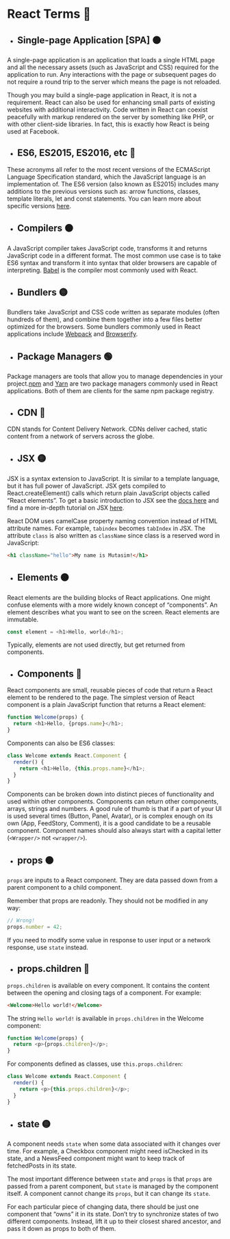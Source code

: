 # React Terms 📒

- ## Single-page Application [SPA] 🟠
A single-page application is an application that loads a single HTML page and all the necessary assets (such as JavaScript and CSS) required for the application to run. Any interactions with the page or subsequent pages do not require a round trip to the server which means the page is not reloaded.

Though you may build a single-page application in React, it is not a requirement. React can also be used for enhancing small parts of existing websites with additional interactivity. Code written in React can coexist peacefully with markup rendered on the server by something like PHP, or with other client-side libraries. In fact, this is exactly how React is being used at Facebook.

- ## ES6, ES2015, ES2016, etc 🔴

These acronyms all refer to the most recent versions of the ECMAScript Language Specification standard, which the JavaScript language is an implementation of. The ES6 version (also known as ES2015) includes many additions to the previous versions such as: arrow functions, classes, template literals, let and const statements. You can learn more about specific versions <a href="https://en.wikipedia.org/wiki/ECMAScript#Versions">here</a>.

- ## Compilers 🟤
A JavaScript compiler takes JavaScript code, transforms it and returns JavaScript code in a different format. The most common use case is to take ES6 syntax and transform it into syntax that older browsers are capable of interpreting. <a href="https://babeljs.io/">Babel</a> is the compiler most commonly used with React.

- ## Bundlers 🟡
Bundlers take JavaScript and CSS code written as separate modules (often hundreds of them), and combine them together into a few files better optimized for the browsers. Some bundlers commonly used in React applications include <a href="https://webpack.js.org/">Webpack</a> and <a href="https://browserify.org/">Browserify</a>.

- ## Package Managers 🟢
Package managers are tools that allow you to manage dependencies in your project.<a href="https://www.npmjs.com/">npm</a> and <a href="https://yarnpkg.com/">Yarn</a> are two package managers commonly used in React applications. Both of them are clients for the same npm package registry.

- ## CDN 🔵
CDN stands for Content Delivery Network. CDNs deliver cached, static content from a network of servers across the globe.

- ## JSX 🟡
JSX is a syntax extension to JavaScript. It is similar to a template language, but it has full power of JavaScript. JSX gets compiled to React.createElement() calls which return plain JavaScript objects called “React elements”. To get a basic introduction to JSX see the <a href="https://reactjs.org/docs/introducing-jsx.html">docs here</a> and find a more in-depth tutorial on JSX <a href="https://reactjs.org/docs/jsx-in-depth.html">here</a>.

React DOM uses camelCase property naming convention instead of HTML attribute names. For example, <code>tabindex</code> becomes <code>tabIndex</code> in JSX. The attribute <code>class</code>  is also written as <code>className</code> since class is a reserved word in JavaScript:
```html
<h1 className="hello">My name is Mutasim!</h1>
```

- ## Elements 🟠
React elements are the building blocks of React applications. One might confuse elements with a more widely known concept of “components”. An element describes what you want to see on the screen. React elements are immutable.
```javascript
const element = <h1>Hello, world</h1>;
```
Typically, elements are not used directly, but get returned from components.

- ## Components 🔴
React components are small, reusable pieces of code that return a React element to be rendered to the page. The simplest version of React component is a plain JavaScript function that returns a React element:
```javascript
function Welcome(props) {
  return <h1>Hello, {props.name}</h1>;
}
```
Components can also be ES6 classes:
```javascript
class Welcome extends React.Component {
  render() {
    return <h1>Hello, {this.props.name}</h1>;
  }
}
```
Components can be broken down into distinct pieces of functionality and used within other components. Components can return other components, arrays, strings and numbers. A good rule of thumb is that if a part of your UI is used several times (Button, Panel, Avatar), or is complex enough on its own (App, FeedStory, Comment), it is a good candidate to be a reusable component. Component names should also always start with a capital letter (```<Wrapper/>```  not ```<wrapper/>```).

- ## props 🟤
<code>props</code> are inputs to a React component. They are data passed down from a parent component to a child component.

Remember that props are readonly. They should not be modified in any way:

```javascript
// Wrong!
props.number = 42;
```
If you need to modify some value in response to user input or a network response, use <code>state</code> instead.

- ## props.children 🔵
<code>props.children</code> is available on every component. It contains the content between the opening and closing tags of a component. For example:

```html
<Welcome>Hello world!</Welcome>
````

The string <code>Hello world!</code> is available in <code>props.children</code> in the Welcome component: 

```javascript
function Welcome(props) {
  return <p>{props.children}</p>;
}
```

For components defined as classes, use <code>this.props.children</code>:

```javascript
class Welcome extends React.Component {
  render() {
    return <p>{this.props.children}</p>;
  }
}
```
- ## state 🟡
A component needs <code>state</code> when some data associated with it changes over time. For example, a Checkbox component might need isChecked in its state, and a NewsFeed component might want to keep track of fetchedPosts in its state.

The most important difference between <code>state</code> and <code>props</code> is that <code>props</code> are passed from a parent component, but <code>state</code> is managed by the component itself. A component cannot change its <code>props</code>, but it can change its <code>state</code>.

For each particular piece of changing data, there should be just one component that “owns” it in its state. Don’t try to synchronize states of two different components. Instead, lift it up to their closest shared ancestor, and pass it down as props to both of them.

